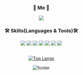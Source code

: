 

<div align="center">
  <!-- ![header](https://capsule-render.vercel.app/api?type=waving&color=gradient&height=150&section=header) -->
  
  <h3> 🧸 Me 🧸</h3>
  <a href="https://suinchoi.tistory.com">
      <img src="http://img.shields.io/badge/-❤️ Blog-655ced?style=flatb&link=https://alpox.kr"/>
  </a>
  
  
  <h3>🛠 Skills(Languages & Tools)🛠</h3>
  <a>
    <img src="https://img.shields.io/badge/HTML5-34F26?style=flat-square&logo=HTML5&logoColor=white"/>
    <img src="https://img.shields.io/badge/CSS3-1572B6?style=flat-square&logo=CSS3&logoColor=white"/>
    <img src="https://img.shields.io/badge/JavaScript-F7DF1E?style=flat-square&logo=JavaScript&logoColor=white"/>
    <img src="https://img.shields.io/badge/React-61DAFB?style=flat-square&logo=React&logoColor=white"/>
  </a>
  <a>
    <img src="https://img.shields.io/badge/Photoshop-31A8FF?style=flat-square&logo=Adobe Photoshop&logoColor=white"/>
    <img src="https://img.shields.io/badge/Illustrator-ff9a00?style=flat-square&logo=Adobe Illustrator&logoColor=white"/>
    <img src="https://img.shields.io/badge/Sketch-F7B500?style=flat-square&logo=Sketch&logoColor=white"/>
  </a>

 
  <br>
  <br>
 
  
  
  
  [![Top Langs](https://github-readme-stats.vercel.app/api/top-langs/?username=anuraghazra&layout=compact)](https://github.com/anuraghazra/github-readme-stats)

  <!-- ![trophy](https://github-profile-trophy.vercel.app/?username=whl5105) -->

  ![footer](https://capsule-render.vercel.app/api?type=waving&color=gradient&height=100&section=footer)
</div>







